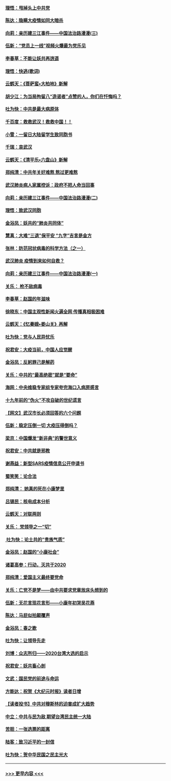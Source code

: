 #### [理悟：甩掉头上中共党](../pages/nsc993/n11838826.md?t=02030722) 
#### [陈达：隐瞒大疫情如同大暗杀](../pages/nsc993/n11838771.md?t=02030722) 
#### [向莉：亲历建三江事件——中国法治路漫漫(三)](../pages/nsc993/n11831825.md?t=02030722) 
#### [伍新：“党员上一线”视频火爆最为党乐见](../pages/nsc993/n11838200.md?t=02030722) 
#### [李春草：不能让妖共再逍遥](../pages/nsc993/n11838102.md?t=02030722) 
#### [理悟：快逃(歌词)](../pages/nsc993/n11838083.md?t=02030722) 
#### [云鹤天：《菩萨蛮▪大柏地》新解](../pages/nsc993/n11838059.md?t=02030722) 
#### [胡少江：为当局拘留八“造谣者”点赞的人，你们在忏悔吗？](../pages/nsc993/n11836801.md?t=02030722) 
#### [吐为快：中共是最大病原体](../pages/nsc993/n11836748.md?t=02030722) 
#### [千百度：救救武汉！救救中国！！](../pages/nsc993/n11836145.md?t=02030722) 
#### [小雪：一留日大陆留学生致同胞书](../pages/nsc993/n11834624.md?t=02030722) 
#### [千瑞：哀武汉](../pages/nsc993/n11833647.md?t=02030722) 
#### [云鹤天：《清平乐▪六盘山》新解](../pages/nsc993/n11833611.md?t=02030722) 
#### [郑纯清：中共年关好难熬 熬过更难熬](../pages/nsc993/n11833489.md?t=02030722) 
#### [武汉肺炎病人家属控诉：政府不把人命当回事](../pages/nsc993/n11833205.md?t=02030722) 
#### [向莉：亲历建三江事件——中国法治路漫漫(二)](../pages/nsc993/n11829102.md?t=02030722) 
#### [理悟：致武汉同胞](../pages/nsc993/n11831522.md?t=02030722) 
#### [金浴凤：妖共的“肺炎共同体”](../pages/nsc993/n11829448.md?t=02030722) 
#### [慧真：大难“三退”保平安 “九字”吉言是金方](../pages/nsc993/n11829501.md?t=02030722) 
#### [张林：防范冠状病毒的科学方法（之一）](../pages/nsc993/n11828618.md?t=02030722) 
#### [武汉肺炎 疫情到来如何自救？](../pages/nsc993/n11827632.md?t=02030722) 
#### [向莉：亲历建三江事件——中国法治路漫漫(一)](../pages/nsc993/n11827190.md?t=02030722) 
#### [关乐： 枪不敌病毒](../pages/nsc993/n11826746.md?t=02030722) 
#### [李春草：赵国的年滋味](../pages/nsc993/n11826321.md?t=02030722) 
#### [徐晓东：中国主观性新闻火遍全网 传播真相极困难](../pages/nsc993/n11826508.md?t=02030722) 
#### [云鹤天：《忆秦娥▪娄山关》再解](../pages/nsc993/n11824682.md?t=02030722) 
#### [吐为快：党与人民异忧乐](../pages/nsc993/n11824660.md?t=02030722) 
#### [祝君安：大疫当前，中国人应觉醒](../pages/nsc993/n11821946.md?t=02030722) 
#### [金浴凤：反躬罪己是解药](../pages/nsc993/n11820280.md?t=02030722) 
#### [关乐：中共的“最高绝密”就是“要命”](../pages/nsc993/n11816946.md?t=02030722) 
#### [海网：中央维稳专家组专家夸完海口入病房感言](../pages/nsc993/n11815138.md?t=02030722) 
#### [十九年前的“伪火”不攻自破的世纪谎言](../pages/nsc993/n11813238.md?t=02030722) 
#### [【网文】武汉市长必须回答的六个问题](../pages/nsc993/n11813848.md?t=02030722) 
#### [伍新：稳定压倒一切 大疫压得倒吗？](../pages/nsc993/n11812634.md?t=02030722) 
#### [梁京：中国爆发“新非典”的警世意义](../pages/nsc993/n11812554.md?t=02030722) 
#### [祝君安：中共就是邪教](../pages/nsc993/n11812431.md?t=02030722) 
#### [谢燕益：新型SARS疫情信息公开申请书](../pages/nsc993/n11808840.md?t=02030722) 
#### [蜀笑笑：论合法](../pages/nsc993/n11808064.md?t=02030722) 
#### [郑纯清： 她真的死在小康梦里](../pages/nsc993/n11806623.md?t=02030722) 
#### [吕锡民：核电成本分析](../pages/nsc993/n11806284.md?t=02030722) 
#### [云鹤天：对联两则](../pages/nsc993/n11805957.md?t=02030722) 
#### [关乐： 党领导之一“切”](../pages/nsc993/n11804505.md?t=02030722) 
#### [ 吐为快：论土共的“贵族气质”](../pages/nsc993/n11804490.md?t=02030722) 
#### [金浴凤：赵国的“小康社会”](../pages/nsc993/n11804452.md?t=02030722) 
#### [诸葛高参：行动，灭共于2020](../pages/nsc993/n11804120.md?t=02030722) 
#### [郑纯清：爱国主义最终要党命](../pages/nsc993/n11802197.md?t=02030722) 
#### [关乐：亡党不是梦——由中共要求党章放床头想到的](../pages/nsc993/n11802156.md?t=02030722) 
#### [伍新：无花言现花言形——小康年初哭吴花燕](../pages/nsc993/n11800044.md?t=02030722) 
#### [陈达：马屁似拍颠覆声](../pages/nsc993/n11800010.md?t=02030722) 
#### [金浴凤：春之歌](../pages/nsc993/n11797687.md?t=02030722) 
#### [吐为快：让领导先走](../pages/nsc993/n11797512.md?t=02030722) 
#### [刘博：众志所归——2020台湾大选的启示](../pages/nsc993/n11796878.md?t=02030722) 
#### [祝君安：妖共畜心剖](../pages/nsc993/n11794273.md?t=02030722) 
#### [文武：国民党的前途与命运](../pages/nsc993/n11794198.md?t=02030722) 
#### [方能达：祝贺《大纪元时报》读者日增](../pages/nsc993/n11793807.md?t=02030722) 
#### [【读者投书】中共对穆斯林的迫害成扩大趋势](../pages/nsc993/n11791371.md?t=02030722) 
#### [中立：中共与民为敌 期望台湾民主统一大陆](../pages/nsc993/n11790392.md?t=02030722) 
#### [苦胆：一张选票的距离](../pages/nsc993/n11788914.md?t=02030722) 
#### [陆客：致习近平的一封信](../pages/nsc993/n11788867.md?t=02030722) 
#### [吐为快：贺中华民国之民主光大](../pages/nsc993/n11788618.md?t=02030722) 

----
#### [ >>> 更早内容 <<< ](../indexes/nsc993-earlier.md)
